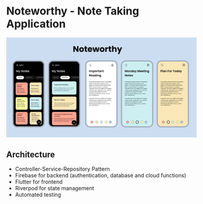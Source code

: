 # Noteworthy - Note Taking Application

![Smart Crypto2](img/nw.png)

## Architecture
- Controller-Service-Repository Pattern
- Firebase for backend (authentication, database and cloud functions)
- Flutter for frontend
- Riverpod for state management
- Automated testing
  



